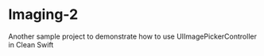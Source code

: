 # Imaging-2
Another sample project to demonstrate how to use UIImagePickerController in Clean Swift
